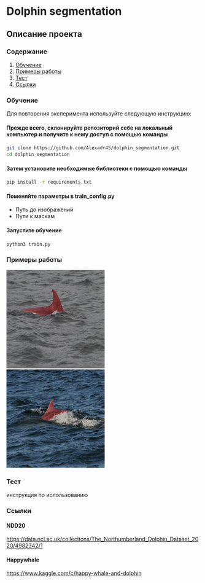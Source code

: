 # Dolphin segmentation

## Описание проекта

### Содержание
 1. [Обучение](#start)
 2. [Примеры работы](#examples)
 3. [Тест](#inference)
 4. [Ссылки](#datasets)


### Обучение <a name="start"></a>

Для повторения эксперимента используйте следующую инструкцию:

#### Прежде всего, склонируйте репозиторий себе на локальный компьютер и получите к нему доступ с помощью команды

```bash
git clone https://github.com/Alexadr45/dolphin_segmentation.git
cd dolphin_segmentation
```

#### Затем установите необходимые библиотеки с помощью команды

```bash
pip install -r requirements.txt
```

#### Поменяйте параметры в train_config.py

- Путь до изображений
- Пути к маскам


#### Запустите обучение

```bash
python3 train.py
```


### Примеры работы <a name="examples"></a>

<img src="test_result/000a8f2d5c316a.png" width="256" height="256"> <img src="test_result/000c476c11bad5.png" width="256" height="256">


### Тест <a name="inference"></a>

инструкция по использованию


### Ссылки <a name="datasets"><a/>
#### NDD20
https://data.ncl.ac.uk/collections/The_Northumberland_Dolphin_Dataset_2020/4982342/1
#### Happywhale
https://www.kaggle.com/c/happy-whale-and-dolphin
